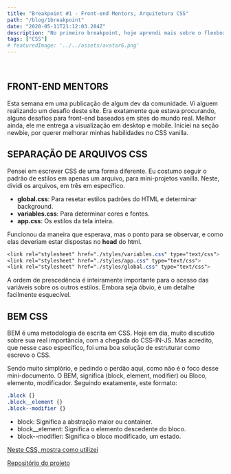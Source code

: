 ```yaml
---
title: "Breakpoint #1 - Front-end Mentors, Arquitetura CSS"
path: "/blog/1breakpoint"
date: "2020-05-11T21:12:03.284Z"
description: "No primeiro breakpoint, hoje aprendi mais sobre o flexbox. Conheci uma plataforma de desafios. Usei do BEM architecture para escrever meu CSS. "
tags: ["CSS"]
# featuredImage: '../../assets/avatar6.png'
---
```


<br />

## FRONT-END MENTORS

Esta semana em uma publicação de algum dev da comunidade. Vi alguem realizando um desafio deste site. Era exatamente que estava procurando, alguns desafios para front-end baseados em sites do mundo real. Melhor ainda, ele me entrega a visualização em desktop e mobile. Iniciei na seção newbie, por querer melhorar minhas habilidades no CSS vanilla.

## SEPARAÇÃO DE ARQUIVOS CSS

Pensei em escrever CSS de uma forma diferente. Eu costumo seguir o padrão de estilos em apenas um arquivo, para mini-projetos vanilla. Neste, dividi os arquivos, em três em específico.

- **global.css**: Para resetar estilos padrões do HTML e determinar background.
- **variables.css**: Para determinar cores e fontes.
- **app.css**: Os estilos da tela inteira.

Funcionou da maneira que esperava, mas o ponto para se observar, e como elas deveriam estar dispostas no **head** do html.

```css
<link rel="stylesheet" href="./styles/variables.css" type="text/css">
<link rel="stylesheet" href="./styles/app.css" type="text/css">
<link rel="stylesheet" href="./styles/global.css" type="text/css">
```

A ordem de prescedência é inteiramente importante para o acesso das variáveis sobre os outros estilos. Embora seja óbvio, é um detalhe facilmente esquecível.

## BEM CSS

BEM é uma metodologia de escrita em CSS. Hoje em dia, muito discutido sobre sua real importância, com a chegada do CSS-IN-JS. Mas acredito, que nesse caso específico, foi uma boa solução de estruturar como escrevo o CSS.

Sendo muito simplório, e pedindo o perdão aqui, como não é o foco desse mini-documento. O BEM, significa (block, element, modifier) ou Bloco, elemento, modificador. Seguindo exatamente, este formato:

```css
.block {}
.block__element {}
.block--modifier {}
```

- block: Significa a abstração maior ou container.
- block__element: Significa o elemento descedente do bloco.
- block--modifier: Significa o bloco modificado, um estado.

[Neste CSS, mostra como utilizei](https://github.com/Dheyson/four-card-flexible/blob/master/styles/app.css)

[Repositório do projeto](https://github.com/Dheyson/four-card-flexible)
